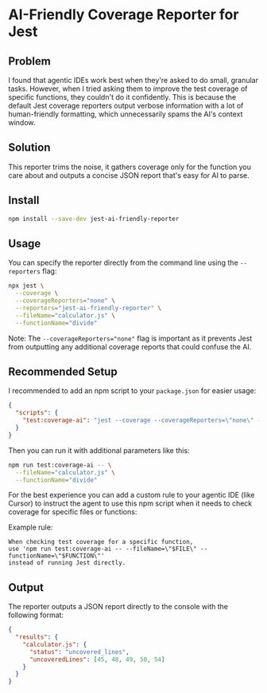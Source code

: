 # AI-Friendly Coverage Reporter for Jest

## Problem

I found that agentic IDEs work best when they're asked to do small, granular tasks. However, when I tried asking them to improve the test coverage of specific functions, they couldn't do it confidently. This is because the default Jest coverage reporters output verbose information with a lot of human-friendly formatting, which unnecessarily spams the AI's context window.

## Solution

This reporter trims the noise, it gathers coverage only for the function you care about and outputs a concise JSON report that's easy for AI to parse.

## Install

```bash
npm install --save‑dev jest‑ai‑friendly‑reporter
```

## Usage

You can specify the reporter directly from the command line using the `--reporters` flag:
```bash
npx jest \
  --coverage \
  --coverageReporters="none" \
  --reporters="jest-ai-friendly-reporter" \
  --fileName="calculator.js" \
  --functionName="divide"
```

Note: The `--coverageReporters="none"` flag is important as it prevents Jest from outputting any additional coverage reports that could confuse the AI.

## Recommended Setup

I recommended to add an npm script to your `package.json` for easier usage:
```json
{
  "scripts": {
    "test:coverage-ai": "jest --coverage --coverageReporters=\"none\" --reporters=\"jest-ai-friendly-reporter\""
  }
}
```

Then you can run it with additional parameters like this:
```bash
npm run test:coverage-ai -- \
  --fileName="calculator.js" \
  --functionName="divide"
```

For the best experience you can add a custom rule to your agentic IDE (like Cursor) to instruct the agent to use this npm script when it needs to check coverage for specific files or functions:

Example rule:
```
When checking test coverage for a specific function, 
use 'npm run test:coverage-ai -- --fileName=\"$FILE\" --functionName=\"$FUNCTION\"'
instead of running Jest directly.
```

## Output

The reporter outputs a JSON report directly to the console with the following format:
```json
{
  "results": {
    "calculator.js": {
      "status": "uncovered_lines",
      "uncoveredLines": [45, 48, 49, 50, 54]
    }
  }
}
```